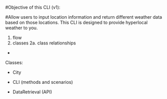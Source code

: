 #Objective of this CLI (v1): 

#Allow users to input location information and return different weather data based on those locations. This CLI is designed to provide hyperlocal weather to you.



1. flow
2. classes 
    2a. class relationships
-   
Classes: 

- City
- CLI (methods and scenarios)

    

- DataRetrieval (API)

    